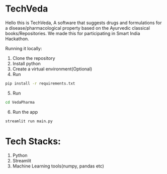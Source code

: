 # TechVeda 

Hello this is TechVeda, A software that suggests drugs and formulations for a disease/pharmacological property based on the Ayurvedic classical books/Repositories.
We made this for participating in Smart India Hackathon.

Running it locally:
1) Clone the repository
2) Install python
3) Create a virtual environment(Optional)
4) Run
```bash
pip install -r requirements.txt
```
5) Run
```bash
cd VedaPharma
```
6) Run the app
```bash
streamlit run main.py
```

# Tech Stacks:
1) Python
2) Streamlit
3) Machine Learning tools(numpy, pandas etc)
